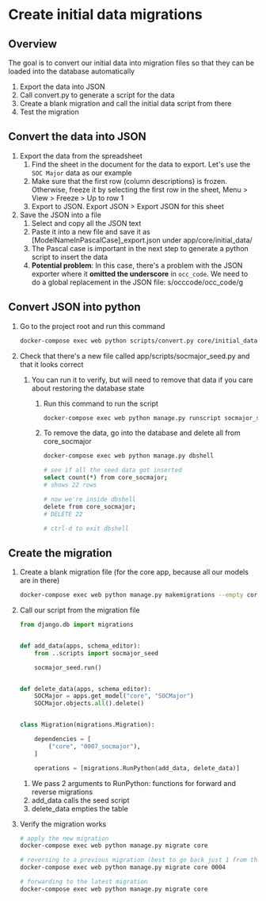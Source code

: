 # Create initial data migrations

## Overview

The goal is to convert our initial data into migration files so that they can be loaded into the database automatically

   1. Export the data into JSON
   1. Call convert.py to generate a script for the data
   1. Create a blank migration and call the initial data script from there
   1. Test the migration

## Convert the data into JSON

   1. Export the data from the spreadsheet
      1. Find the sheet in the document for the data to export. Let's use the `SOC Major` data as our example
      1. Make sure that the first row (column descriptions) is frozen. Otherwise, freeze it by selecting the first row in the sheet, Menu > View > Freeze > Up to row 1
      1. Export to JSON. Export JSON > Export JSON for this sheet
   1. Save the JSON into a file
      1. Select and copy all the JSON text
      1. Paste it into a new file and save it as [ModelNameInPascalCase]_export.json under app/core/initial_data/
      1. The Pascal case is important in the next step to generate a python script to insert the data
      1. **Potential problem**: In this case, there's a problem with the JSON exporter where it **omitted the underscore** in `occ_code`. We need to do a global replacement in the JSON file: s/occcode/occ_code/g

## Convert JSON into python

   1. Go to the project root and run this command

      ```bash
      docker-compose exec web python scripts/convert.py core/initial_data/SOCMajor_export.json
      ```

   1. Check that there's a new file called app/scripts/socmajor_seed.py and that it looks correct
      1. You can run it to verify, but will need to remove that data if you care about restoring the database state
         1. Run this command to run the script

            ```bash
            docker-compose exec web python manage.py runscript socmajor_seed
            ```

         1. To remove the data, go into the database and delete all from core_socmajor

            ```bash
            docker-compose exec web python manage.py dbshell

            # see if all the seed data got inserted
            select count(*) from core_socmajor;
            # shows 22 rows

            # now we're inside dbshell
            delete from core_socmajor;
            # DELETE 22

            # ctrl-d to exit dbshell
            ```

## Create the migration

   1. Create a blank migration file (for the core app, because all our models are in there)

      ```bash
      docker-compose exec web python manage.py makemigrations --empty core --name socmajor_initial_data
      ```

   1. Call our script from the migration file

      ```python
      from django.db import migrations


      def add_data(apps, schema_editor):
          from ..scripts import socmajor_seed

          socmajor_seed.run()


      def delete_data(apps, schema_editor):
          SOCMajor = apps.get_model("core", "SOCMajor")
          SOCMajor.objects.all().delete()


      class Migration(migrations.Migration):

          dependencies = [
              ("core", "0007_socmajor"),
          ]

          operations = [migrations.RunPython(add_data, delete_data)]
      ```

      1. We pass 2 arguments to RunPython: functions for forward and reverse migrations
      1. add_data calls the seed script
      1. delete_data empties the table

   1. Verify the migration works

      ```bash
      # apply the new migration
      docker-compose exec web python manage.py migrate core

      # reversing to a previous migration (best to go back just 1 from the current count)
      docker-compose exec web python manage.py migrate core 0004

      # forwarding to the latest migration
      docker-compose exec web python manage.py migrate core
      ```

